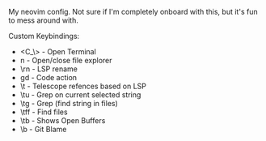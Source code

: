 My neovim config. Not sure if I'm completely onboard with this, but it's fun to mess around with.


Custom Keybindings:

* <C_\\> - Open Terminal
* n      - Open/close file explorer
* \rn    - LSP rename
* gd     - Code action
* \t     - Telescope refences based on LSP
* \tu    - Grep on current selected string
* \tg    - Grep (find string in files)
* \tff   - Find files
* \tb    - Shows Open Buffers
* \b     - Git Blame
